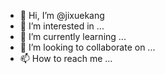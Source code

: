 - 👋 Hi, I’m @jixuekang
- 👀 I’m interested in ...
- 🌱 I’m currently learning ...
- 💞️ I’m looking to collaborate on ...
- 📫 How to reach me ...

<!---
jixuekang/jixuekang is a ✨ special ✨ repository because its `README.md` (this file) appears on your GitHub profile.
You can click the Preview link to take a look at your changes.
--->
